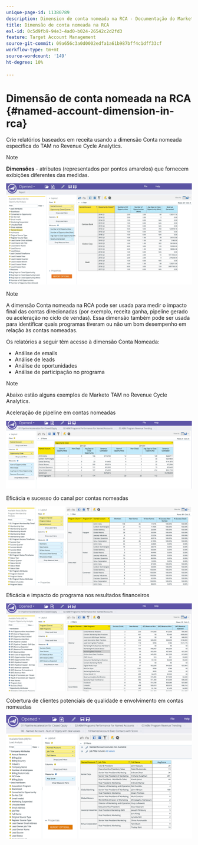 ```yaml
---
unique-page-id: 11380789
description: Dimension de conta nomeada na RCA - Documentação do Marketo - Documentação do produto
title: Dimensão de conta nomeada na RCA
exl-id: 0c5d9fb9-94e3-4ad0-b024-26542c2d2fd3
feature: Target Account Management
source-git-commit: 09a656c3a0d0002edfa1a61b987bff4c1dff33cf
workflow-type: tm+mt
source-wordcount: '149'
ht-degree: 10%

---
```


# Dimensão de conta nomeada na RCA {#named-account-dimension-in-rca}

Crie relatórios baseados em receita usando a dimensão Conta nomeada específica do TAM no Revenue Cycle Analytics.

>[!NOTE]
>
>**Dimensões** - atributos (representados por pontos amarelos) que fornecem exibições diferentes das medidas.

![](assets/one-2.png)

>[!NOTE]
>
>A dimensão Conta nomeada na RCA pode ser usada para medir o impacto final das contas direcionadas (por exemplo, receita ganha, pipeline gerado ou aceleração no ciclo de vendas). Essa dimensão também pode ser usada para identificar quais programas tiveram ou não um bom desempenho em relação às contas nomeadas.

Os relatórios a seguir têm acesso à dimensão Conta Nomeada:

* Análise de emails
* Análise de leads
* Análise de oportunidades
* Análise de participação no programa

>[!NOTE]
>
>Abaixo estão alguns exemplos de Marketo TAM no Revenue Cycle Analytics.

Aceleração de pipeline em contas nomeadas

![](assets/two-1.png)

Eficácia e sucesso do canal por contas nomeadas

![](assets/three-2.png)

Eficácia e impacto do programa nos resultados financeiros

![](assets/four-3.png)

Cobertura de clientes potenciais de qualidade e envolvimento em contas nomeadas

![](assets/five-2.png)
